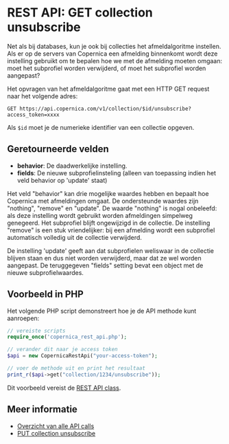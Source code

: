 # REST API: GET collection unsubscribe

Net als bij databases, kun je ook bij collecties het afmeldalgoritme instellen. 
Als er op de servers van Copernica een afmelding binnenkomt wordt deze instelling 
gebruikt om te bepalen hoe we met de afmelding moeten omgaan: moet het subprofiel
worden verwijderd, of moet het subprofiel worden aangepast?

Het opvragen van het afmeldalgoritme gaat met een HTTP GET request naar het
volgende adres:

`GET https://api.copernica.com/v1/collection/$id/unsubscribe?access_token=xxxx`

Als `$id` moet je de numerieke identifier van een collectie opgeven.

## Geretourneerde velden

* **behavior**: De daadwerkelijke instelling.
* **fields**: De nieuwe subprofielinsteling (alleen van toepassing indien het veld behavior op 'update' staat)

Het veld "behavior" kan drie mogelijke waardes hebben en bepaalt hoe Copernica
met afmeldingen omgaat. De ondersteunde waardes zijn "nothing", "remove" en "update".
De waarde "nothing" is nogal onbeleefd: als deze instelling wordt gebruikt worden
afmeldingen simpelweg genegeerd. Het subprofiel blijft ongewijzigd in de collectie.
De instelling "remove" is een stuk vriendelijker: bij een afmelding wordt een 
subprofiel automatisch volledig uit de collectie verwijderd.

De instelling 'update' geeft aan dat subprofielen weliswaar in de collectie blijven
staan en dus niet worden verwijderd, maar dat ze wel worden aangepast. De 
teruggegeven "fields" setting bevat een object met de nieuwe subprofielwaardes.


## Voorbeeld in PHP

Het volgende PHP script demonstreert hoe je de API methode kunt aanroepen:

```php
// vereiste scripts
require_once('copernica_rest_api.php');

// verander dit naar je access token
$api = new CopernicaRestApi("your-access-token");

// voer de methode uit en print het resultaat
print_r($api->get("collection/1234/unsubscribe"));
```

Dit voorbeeld vereist de [REST API class](rest-php).

## Meer informatie

* [Overzicht van alle API calls](rest-api)
* [PUT collection unsubscribe](rest-put-collection-unsubscribe)

